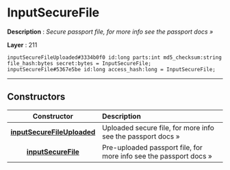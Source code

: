 # InputSecureFile

**Description** : *Secure passport file, for more info see the passport docs &raquo;*

**Layer** : 211

```tl
inputSecureFileUploaded#3334b0f0 id:long parts:int md5_checksum:string file_hash:bytes secret:bytes = InputSecureFile;
inputSecureFile#5367e5be id:long access_hash:long = InputSecureFile;
```

---

## Constructors

| Constructor | Description |
| :---: | :--- |
| [**inputSecureFileUploaded**](constructor/inputSecureFileUploaded) | Uploaded secure file, for more info see the passport docs » |
| [**inputSecureFile**](constructor/inputSecureFile) | Pre-uploaded passport file, for more info see the passport docs » |